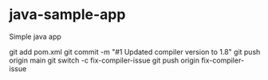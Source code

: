 # java-sample-app
Simple java app

git add pom.xml
git commit -m "#1 Updated compiler version to 1.8"
git push origin main
git switch -c fix-compiler-issue
git push origin fix-compiler-issue
